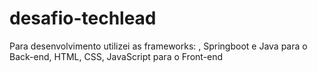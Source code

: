 # desafio-techlead
Para desenvolvimento utilizei as frameworks: , Springboot e Java para o Back-end, HTML, CSS, JavaScript para o Front-end 
